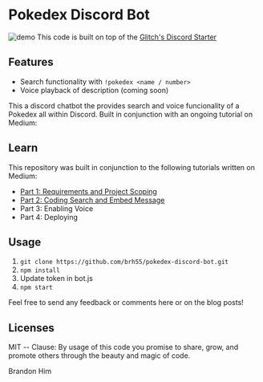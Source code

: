 # Pokedex Discord Bot
![demo](http://g.recordit.co/4gbDcJ9Yr1.gif)
This code is built on top of the [Glitch's Discord Starter](https://github.com/FogCreek/starter-discord)

## Features
- Search functionality with `!pokedex <name / number>`
- Voice playback of description (coming soon)

This a discord chatbot the provides search and voice funcionality of a Pokedex all within Discord. Built in conjunction with an ongoing tutorial on Medium:

## Learn
This repository was built in conjunction to the following tutorials written on Medium:

- [Part 1: Requirements and Project Scoping](https://medium.com/@HimBrandon/discord-pok%C3%A9dex-chatbot-tutorial-part-1-b003b7decb5e)
- [Part 2: Coding Search and Embed Message](https://medium.com/@HimBrandon/discord-pok%C3%A9dex-chatbot-tutorial-part-2-ec57490f8e02)
- Part 3: Enabling Voice
- Part 4: Deploying

## Usage
1. `git clone https://github.com/brh55/pokedex-discord-bot.git`
2. `npm install`
3. Update token in bot.js
4. `npm start`

Feel free to send any feedback or comments here or on the blog posts!

## Licenses
MIT
-- Clause: By usage of this code you promise to share, grow, and promote others through the beauty and magic of code.

Brandon Him
